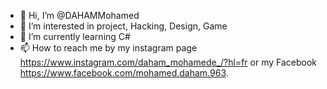 - 👋 Hi, I’m @DAHAMMohamed
- 👀 I’m interested in project, Hacking, Design, Game
- 🌱 I’m currently learning C#
- 📫 How to reach me by my instagram page https://www.instagram.com/daham_mohamede_/?hl=fr or my Facebook https://www.facebook.com/mohamed.daham.963.

<!---
DAHAMMohamed/DAHAMMohamed is a ✨ special ✨ repository because its `README.md` (this file) appears on your GitHub profile.
You can click the Preview link to take a look at your changes.
--->
